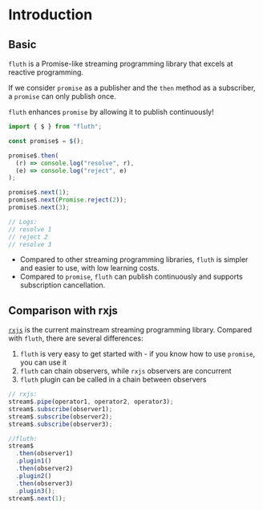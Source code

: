 # Introduction

## Basic

`fluth` is a Promise-like streaming programming library that excels at reactive programming.

If we consider `promise` as a publisher and the `then` method as a subscriber, a `promise` can only publish once.

`fluth` enhances `promise` by allowing it to publish continuously!

```javascript
import { $ } from "fluth";

const promise$ = $();

promise$.then(
  (r) => console.log("resolve", r),
  (e) => console.log("reject", e)
);

promise$.next(1);
promise$.next(Promise.reject(2));
promise$.next(3);

// Logs:
// resolve 1
// reject 2
// resolve 3
```

- Compared to other streaming programming libraries, `fluth` is simpler and easier to use, with low learning costs.
- Compared to `promise`, `fluth` can publish continuously and supports subscription cancellation.

## Comparison with rxjs

[`rxjs`](https://rxjs.dev/) is the current mainstream streaming programming library. Compared with `fluth`, there are several differences:

1. `fluth` is very easy to get started with - if you know how to use `promise`, you can use it
2. `fluth` can chain observers, while `rxjs` observers are concurrent
3. `fluth` plugin can be called in a chain between observers

```javascript
// rxjs:
stream$.pipe(operator1, operator2, operator3);
stream$.subscribe(observer1);
stream$.subscribe(observer2);
stream$.subscribe(observer3);
```

<!-- prettier-ignore-start -->
```javascript
//fluth:
stream$
  .then(observer1)
  .plugin1()
  .then(observer2)
  .plugin2()
  .then(observer3)
  .plugin3();
stream$.next(1);
```
<!-- prettier-ignore-end -->
